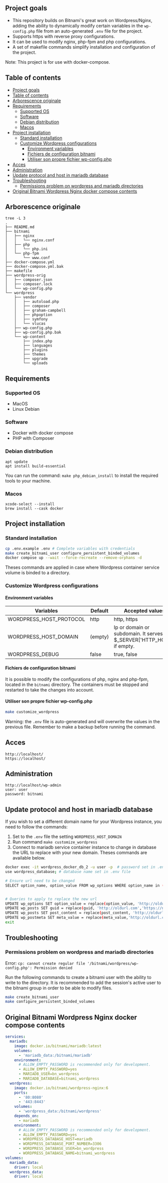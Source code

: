 ## Project goals

- This repository builds on Bitnami's great work on Wordpress/Nginx, adding the ability to dynamically modify certain variables in the `wp-config.php` file from an auto-generated `.env` file for the project.
- Supports https with reverse proxy configurations.
- It can be used to modify nginx, php-fpm and php configurations. 
- A set of makefile commands simplify installation and configuration of the project.


Note: This project is for use with docker-compose.

## Table of contents

- [Project goals](#project-goals)
- [Table of contents](#table-of-contents)
- [Arborescence originale](#arborescence-originale)
- [Requirements](#requirements)
  - [Supported OS](#supported-os)
  - [Software](#software)
  - [Debian distribution](#debian-distribution)
  - [Macos](#macos)
- [Project installation](#project-installation)
  - [Standard installation](#standard-installation)
  - [Customize Wordpress configurations](#customize-wordpress-configurations)
    - [Environment variables](#environment-variables)
    - [Fichiers de configuration bitnami](#fichiers-de-configuration-bitnami)
    - [Utiliser son propre fichier wp-config.php](#utiliser-son-propre-fichier-wp-configphp)
- [Acces](#acces)
- [Administration](#administration)
- [Update protocol and host in mariadb database](#update-protocol-and-host-in-mariadb-database)
- [Troubleshooting](#troubleshooting)
  - [Permissions problem on wordpress and mariadb directories](#permissions-problem-on-wordpress-and-mariadb-directories)
- [Original Bitnami Wordpress Nginx docker compose contents](#original-bitnami-wordpress-nginx-docker-compose-contents)


## Arborescence originale
```
tree -L 3
.
├── README.md
├── bitnami
│   ├── nginx
│   │   └── nginx.conf
│   ├── php
│   │   └── php.ini
│   └── php-fpm
│       └── www.conf
├── docker-compose.yml
├── docker-compose.yml.bak
├── makefile
├── wordpress-orig
│   ├── composer.json
│   ├── composer.lock
│   └── wp-config.php
└── wordpress
    ├── vendor
    │   ├── autoload.php
    │   ├── composer
    │   ├── graham-campbell
    │   ├── phpoption
    │   ├── symfony
    │   └── vlucas
    ├── wp-config.php
    ├── wp-config.php.bak
    └── wp-content
        ├── index.php
        ├── languages
        ├── plugins
        ├── themes
        ├── upgrade
        └── uploads
```

## Requirements

### Supported OS
- MacOS
- Linux Debian

### Software
- Docker with docker compose
- PHP with Composer

### Debian distribution

```
apt update
apt install build-essential
```

You can run the command: `make php_debian_install` to install the required tools to your machine.

### Macos

```
xcode-select --install
brew install --cask docker
```

## Project installation

### Standard installation

```sh
cp .env.example .env # Complete variables with credentials
make create_bitnami_user configure_persistent_binded_volumes
docker compose up --wait --force-recreate --remove-orphans -d
```

Theses commands are applied in case where Wordpress container service volume is binded to a directory.

### Customize Wordpress configurations

#### Environment variables

| Variables               | Default | Accepted values                                                      |
| ----------------------- | ------- | -------------------------------------------------------------------- |
| WORDPRESS_HOST_PROTOCOL | http    | http, https                                                          |
| WORDPRESS_HOST_DOMAIN   | (empty) | Ip or domain or subdomain. It serves $_SERVER['HTTP_HOST'] if empty. |
| WORDPRESS_DEBUG         | false   | true, false                                                          |


#### Fichiers de configuration bitnami

It is possible to modify the configurations of php, nginx and php-fpm, located in the `bitnami` directory. The containers must be stopped and restarted to take the changes into account.

#### Utiliser son propre fichier wp-config.php

```sh
make customize_wordpress
```

Warning: the `.env` file is auto-generated and will overwrite the values in the previous file. Remember to make a backup before running the command.

## Acces

```
http://localhost/
https://localhost/
```

## Administration

```
http://localhost/wp-admin
user: user
password: bitnami
```

## Update protocol and host in mariadb database

If you wish to set a different domain name for your Wordpress instance, you need to follow the commands: 

1. Set to the `.env` file the setting `WORDPRESS_HOST_DOMAIN`
2. Run command `make customize_wordpress`
3. Connect to mariadb service container instance to change in database the URL to replace with your new domain. Theses commands are available below.


```sh
docker exec -it wordpress_docker_db_2 -u user -p  # password set in .env file
use wordpress_database; # database name set in .env file

# Ensure url need to be changed
SELECT option_name, option_value FROM wp_options WHERE option_name in ('home', 'siteurl');


# Queries to apply to replace the new url
UPDATE wp_options SET option_value = replace(option_value, 'http://oldurl.com', 'https://newurl.com') WHERE option_name = 'home' OR option_name = 'siteurl';
UPDATE wp_posts SET guid = replace(guid, 'http://oldurl.com','https://newurl.com');
UPDATE wp_posts SET post_content = replace(post_content, 'http://oldurl.com', 'https://newurl.com'); 
UPDATE wp_postmeta SET meta_value = replace(meta_value,'http://oldurl.com','https://newurl.com');
exit
```

## Troubleshooting

### Permissions problem on wordpress and mariadb directories

Error: `cp: cannot create regular file '/bitnami/wordpress/wp-config.php': Permission denied`

Run the following commands to create a bitnami user with the ability to write to the directory. It is recommended to add the session's active user to the bitnami group in order to be able to modify files.


```sh
make create_bitnami_user
make configure_persistent_binded_volumes
```


## Original Bitnami Wordpress Nginx docker compose contents

```yml
services:
  mariadb:
    image: docker.io/bitnami/mariadb:latest
    volumes:
      - 'mariadb_data:/bitnami/mariadb'
    environment:
      # ALLOW_EMPTY_PASSWORD is recommended only for development.
      - ALLOW_EMPTY_PASSWORD=yes
      - MARIADB_USER=bn_wordpress
      - MARIADB_DATABASE=bitnami_wordpress
  wordpress:
    image: docker.io/bitnami/wordpress-nginx:6
    ports:
      - '80:8080'
      - '443:8443'
    volumes:
      - 'wordpress_data:/bitnami/wordpress'
    depends_on:
      - mariadb
    environment:
      # ALLOW_EMPTY_PASSWORD is recommended only for development.
      - ALLOW_EMPTY_PASSWORD=yes
      - WORDPRESS_DATABASE_HOST=mariadb
      - WORDPRESS_DATABASE_PORT_NUMBER=3306
      - WORDPRESS_DATABASE_USER=bn_wordpress
      - WORDPRESS_DATABASE_NAME=bitnami_wordpress
volumes:
  mariadb_data:
    driver: local
  wordpress_data:
    driver: local
```